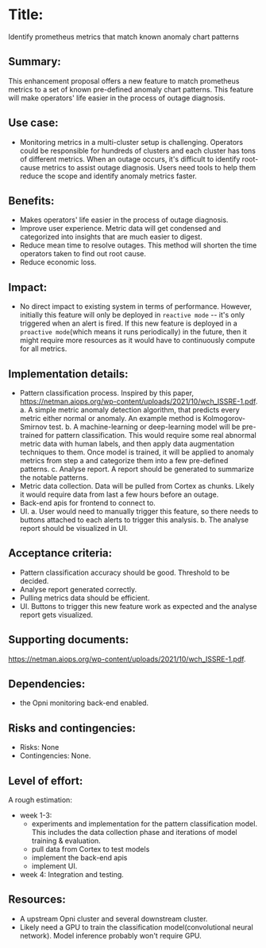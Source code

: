 # Title: 
Identify prometheus metrics that match known anomaly chart patterns

## Summary: 
This enhancement proposal offers a new feature to match prometheus metrics to a set of known pre-defined anomaly chart patterns. This feature will make operators' life easier in the process of outage diagnosis.

## Use case: 
* Monitoring metrics in a multi-cluster setup is challenging. Operators could be responsible for hundreds of clusters and each cluster has tons of different metrics. When an outage occurs, it's difficult to identify root-cause metrics to assist outage diagnosis. Users need tools to help them reduce the scope and identify anomaly metrics faster.

## Benefits: 
* Makes operators' life easier in the process of outage diagnosis.
* Improve user experience. Metric data will get condensed and categorized into insights that are much easier to digest.
* Reduce mean time to resolve outages. This method will shorten the time operators taken to find out root cause.
* Reduce economic loss.

## Impact: 
* No direct impact to existing system in terms of performance. However, initially this feature will only be deployed in `reactive mode` -- it's only triggered when an alert is fired. If this new feature is deployed in a `proactive mode`(which means it runs periodically) in the future, then it might require more resources as it would have to continuously compute for all metrics.

## Implementation details: 
* Pattern classification process. Inspired by this paper, https://netman.aiops.org/wp-content/uploads/2021/10/wch_ISSRE-1.pdf. 
	a. A simple metric anomaly detection algorithm, that predicts every metric either normal or anomaly. An example method is Kolmogorov-Smirnov test.
	b. A machine-learning or deep-learning model will be pre-trained for pattern classification. This would require some real abnormal metric data with human labels, and then apply data augmentation techniques to them. Once model is trained, it will be applied to anomaly metrics from step a and categorize them into a few pre-defined patterns.
	c. Analyse report. A report should be generated to summarize the notable patterns.
* Metric data collection. Data will be pulled from Cortex as chunks. Likely it would require data from last a few hours before an outage.
* Back-end apis for frontend to connect to.
* UI. 
	a. User would need to manually trigger this feature, so there needs to buttons attached to each alerts to trigger this analysis.
	b. The analyse report should be visualized in UI.

## Acceptance criteria: 
* Pattern classification accuracy should be good. Threshold to be decided. 
* Analyse report generated correctly.
* Pulling metrics data should be efficient.
* UI. Buttons to trigger this new feature work as expected and the analyse report gets visualized.

## Supporting documents: 
https://netman.aiops.org/wp-content/uploads/2021/10/wch_ISSRE-1.pdf. 

## Dependencies: 
* the Opni monitoring back-end enabled.

## Risks and contingencies: 
* Risks: None
* Contingencies: None. 

## Level of effort: 
A rough estimation:
* week 1-3:
    * experiments and implementation for the pattern classification model. This includes the data collection phase and iterations of model training & evaluation.
    * pull data from Cortex to test models
    * implement the back-end apis
    * implement UI.
* week 4: Integration and testing.

## Resources: 
* A upstream Opni cluster and several downstream cluster.
* Likely need a GPU to train the classification model(convolutional neural network). Model inference probably won't require GPU.
